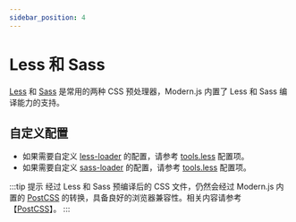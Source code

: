 ```yaml
---
sidebar_position: 4
---
```


# Less 和 Sass

[Less](https://lesscss.org/) 和 [Sass](https://sass-lang.com/) 是常用的两种 CSS 预处理器，Modern.js 内置了 Less 和 Sass 编译能力的支持。

## 自定义配置

- 如果需要自定义 [less-loader](https://github.com/webpack-contrib/less-loader) 的配置，请参考 [tools.less](/docs/configure/app/tools/less) 配置项。
- 如果需要自定义 [sass-loader](https://github.com/webpack-contrib/sass-loader) 的配置，请参考 [tools.less](/docs/configure/app/tools/sass) 配置项。

:::tip 提示
经过 Less 和 Sass 预编译后的 CSS 文件，仍然会经过 Modern.js 内置的 [PostCSS](https://postcss.org/) 的转换，具备良好的浏览器兼容性。相关内容请参考【[PostCSS](/docs/guides/basic-features/css/postcss)】。
:::
